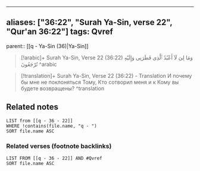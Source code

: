 
---
aliases: ["36:22", "Surah Ya-Sin, verse 22", "Qur'an 36:22"]
tags: Qvref
---

parent:: [[q - Ya-Sin (36)|Ya-Sin]]

> [!arabic]+ Surah Ya-Sin, Verse 22 (36:22)
> <span class="quran-arabic">وَمَا لِىَ لَآ أَعْبُدُ ٱلَّذِى فَطَرَنِى وَإِلَيْهِ تُرْجَعُونَ</span>
^arabic

> [!translation]+ Surah Ya-Sin, Verse 22 (36:22) - Translation
> И почему бы мне не поклоняться Тому, Кто сотворил меня и к Кому вы будете возвращены?
^translation



## Related notes
```dataview
LIST from [[q - 36 - 22]]
WHERE !contains(file.name, "q - ")
SORT file.name ASC
```

### Related verses (footnote backlinks)
```dataview
LIST FROM [[q - 36 - 22]] AND #Qvref
SORT file.name ASC
```

